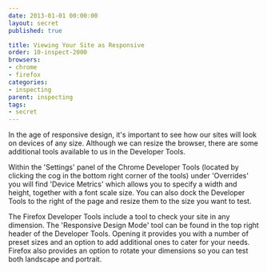 ```yaml
---
date: 2013-01-01 00:00:00
layout: secret
published: true

title: Viewing Your Site as Responsive
order: 10-inspect-2000
browsers:
- chrome
- firefox
categories:
- inspecting
parent: inspecting
tags:
- secret
---
```


<p>In the age of responsive design, it's important to see how our sites will look on devices of any size. Although we can resize the browser, there are some additional tools available to us in the Developer Tools.</p>

<p class="chrome">Within the 'Settings' panel of the Chrome Developer Tools (located by clicking the cog in the bottom right corner of the tools) under 'Overrides' you will find 'Device Metrics' which allows you to specify a width and height, together with a font scale size. You can also dock the Developer Tools to the right of the page and resize them to the size you want to test.</p>

<p class="firefox">The Firefox Developer Tools include a tool to check your site in any dimension. The 'Responsive Design Mode' tool can be found in the top right header of the Developer Tools. Opening it provides you with a number of preset sizes and an option to add additional ones to cater for your needs. Firefox also provides an option to rotate your dimensions so you can test both landscape and portrait.</p>